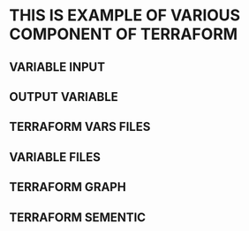 # THIS IS EXAMPLE OF VARIOUS COMPONENT OF TERRAFORM

## VARIABLE INPUT

## OUTPUT VARIABLE 

## TERRAFORM VARS FILES

## VARIABLE FILES

## TERRAFORM GRAPH

## TERRAFORM SEMENTIC 
